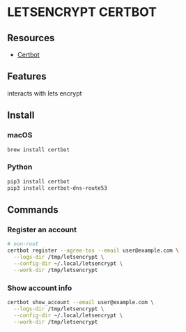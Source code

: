 # LETSENCRYPT CERTBOT

## Resources
- [Certbot](https://certbot.eff.org/)

## Features
interacts with lets encrypt

## Install

### macOS
`brew install certbot`

### Python
```bash
pip3 install certbot
pip3 install certbot-dns-route53
```

## Commands

### Register an account

```bash
# non-root
certbot register --agree-tos --email user@example.com \
  --logs-dir /tmp/letsencrypt \
  --config-dir ~/.local/letsencrypt \
  --work-dir /tmp/letsencrypt
```

### Show account info
```bash
certbot show_account --email user@example.com \
  --logs-dir /tmp/letsencrypt \
  --config-dir ~/.local/letsencrypt \
  --work-dir /tmp/letsencrypt
```
